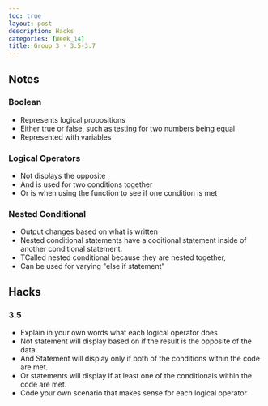 ```yaml
---
toc: true
layout: post
description: Hacks
categories: [Week_14]
title: Group 3 - 3.5-3.7
---
```


## Notes
### Boolean
* Represents logical propositions
* Either true or false, such as testing for two numbers being equal
* Represented with variables

### Logical Operators
* Not displays the opposite
* And is used for two conditions together
* Or is when using the function to see if one condition is met

### Nested Conditional
* Output changes based on what is written
* Nested conditional statements have a coditional statement inside of another conditional statement.
* TCalled nested conditional because they are nested together,
* Can be used for varying "else if statement"

## Hacks
### 3.5
* Explain in your own words what each logical operator does
*   Not statement will display based on if the result is the opposite of the data. 
*   And Statement will display only if both of the conditions within the code are met.
*   Or statements will display if at least one of the conditionals within the code are met.
* Code your own scenario that makes sense for each logical operator